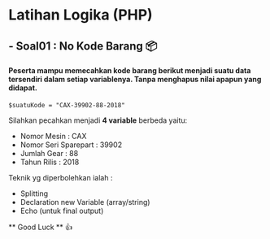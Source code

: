 
# Latihan Logika (PHP)

## - Soal01 : No Kode Barang :package:

#### Peserta mampu memecahkan kode barang berikut menjadi suatu data tersendiri dalam setiap variablenya. Tanpa menghapus nilai apapun yang didapat.

```
$suatuKode = "CAX-39902-88-2018"
```

Silahkan pecahkan menjadi **4 variable** berbeda yaitu:
- Nomor Mesin : CAX
- Nomor Seri Sparepart : 39902
- Jumlah Gear : 88
- Tahun Rilis : 2018

Teknik yg diperbolehkan ialah :
- Splitting
- Declaration new Variable (array/string)
- Echo (untuk final output)


** Good Luck ** :+1:
